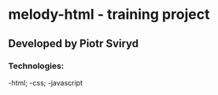 # melody-html  - training project

## Developed by Piotr Sviryd

### Technologies:

-html;
-css;
-javascript
